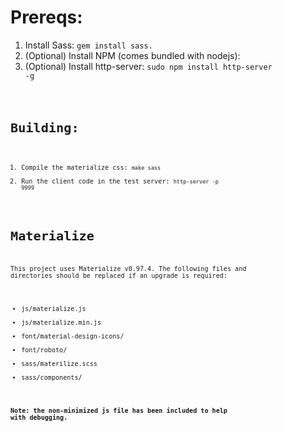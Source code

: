 Prereqs:
========
1. Install Sass: <code>gem install sass.</code>
1. (Optional) Install NPM (comes bundled with nodejs):  
1. (Optional) Install http-server: <code>sudo npm install http-server -g<code>

Building:
==========
1. Compile the materialize css: <code>make sass</code>
1. Run the client code in the test server: <code>http-server -p 9999</code>

Materialize
===========
This project uses Materialize v0.97.4. The following files and directories should be replaced if an upgrade is required:

- js/materialize.js
- js/materialize.min.js
- font/material-design-icons/
- font/roboto/
- sass/materilize.scss
- sass/components/

**Note: the non-minimized js file has been included to help with debugging.**
